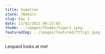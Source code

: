```yaml
---
title: Sumatran
stack: 📍Nakuru
slug: Day 3
date: 13/02/2021 06:23:03
thumb: ../images/thumbs/tiger1.jpeg
featuredImg: ../images/featured/ftTig1.jpeg
---
```

Leopard looks at me!
